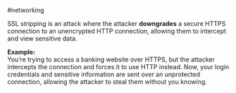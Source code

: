 #networking 

SSL stripping is an attack where the attacker **downgrades** a secure HTTPS connection to an unencrypted HTTP connection, allowing them to intercept and view sensitive data.

**Example:**  
You’re trying to access a banking website over HTTPS, but the attacker intercepts the connection and forces it to use HTTP instead. Now, your login credentials and sensitive information are sent over an unprotected connection, allowing the attacker to steal them without you knowing.